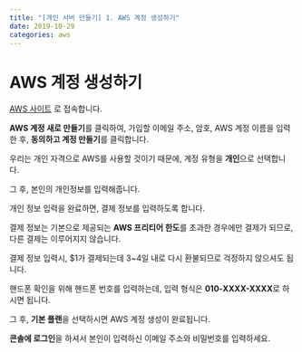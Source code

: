 ```yaml
---
title: "[개인 서버 만들기] 1. AWS 계정 생성하기"
date: 2019-10-29
categories: aws
---
```


# AWS 계정 생성하기

[AWS 사이트](https://aws.amazon.com/ko/) 로 접속합니다.

**AWS 계정 새로 만들기**를 클릭하여, 가입할 이메일 주소, 암호, AWS 계정 이름을 입력한 후, **동의하고 계정 만들기**를 클릭합니다. 

우리는 개인 자격으로 AWS를 사용할 것이기 때문에, 계정 유형을 **개인**으로 선택합니다.

그 후, 본인의 개인정보를 입력해줍니다.

개인 정보 입력을 완료하면, 결제 정보를 입력하도록 합니다.

결제 정보는 기본으로 제공되는 **AWS 프리티어 한도**를 초과한 경우에만 결제가 되므로, 다른 결제는 이루어지지 않습니다.

결제 정보 입력시, $1가 결제되는데 3~4일 내로 다시 환불되므로 걱정하지 않으셔도 됩니다.

핸드폰 확인을 위해 핸드폰 번호를 입력하는데, 입력 형식은 **010-XXXX-XXXX**로 하시면 됩니다.

그 후, **기본 플랜**을 선택하시면 AWS 계정 생성이 완료됩니다.

**콘솔에 로그인**을 하셔서 본인이 입력하신 이메일 주소와 비밀번호를 입력하세요.
